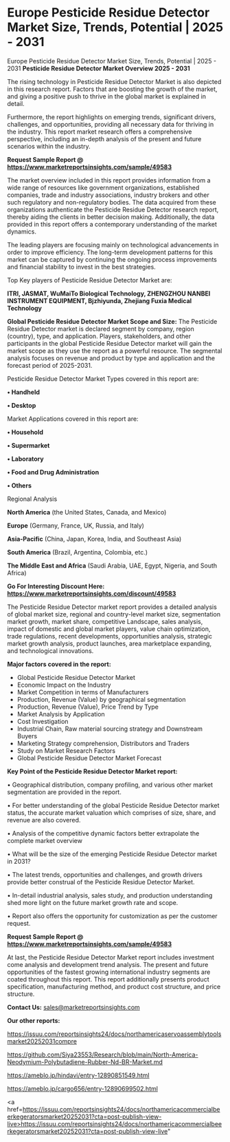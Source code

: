 # Europe Pesticide Residue Detector Market Size, Trends, Potential | 2025 - 2031
Europe Pesticide Residue Detector Market Size, Trends, Potential | 2025 - 2031
<Strong> Pesticide Residue Detector Market Overview 2025 - 2031</strong>

The rising technology in Pesticide Residue Detector Market is also depicted in this research report. Factors that are boosting the growth of the market, and giving a positive push to thrive in the global market is explained in detail.

Furthermore, the report highlights on emerging trends, significant drivers, challenges, and opportunities, providing all necessary data for thriving in the industry. This report market research offers a comprehensive perspective, including an in-depth analysis of the present and future scenarios within the industry.

<strong>Request Sample Report @ <a href=https://www.marketreportsinsights.com/sample/49583>https://www.marketreportsinsights.com/sample/49583</a></strong>

The market overview included in this report provides information from a wide range of resources like government organizations, established companies, trade and industry associations, industry brokers and other such regulatory and non-regulatory bodies. The data acquired from these organizations authenticate the Pesticide Residue Detector research report, thereby aiding the clients in better decision making. Additionally, the data provided in this report offers a contemporary understanding of the market dynamics.

The leading players are focusing mainly on technological advancements in order to improve efficiency. The long-term development patterns for this market can be captured by continuing the ongoing process improvements and financial stability to invest in the best strategies.

Top Key players of Pesticide Residue Detector Market are:

<strong>ITRI, JASMAT, WuMaiTo Biological Technology, ZHENGZHOU NANBEI INSTRUMENT EQUIPMENT, Bjzhiyunda, Zhejiang Fuxia Medical Technology</strong>

<strong><b>Global Pesticide Residue Detector Market Scope and Size:</b></strong>
The Pesticide Residue Detector market is declared segment by company, region (country), type, and application. Players, stakeholders, and other participants in the global Pesticide Residue Detector market will gain the market scope as they use the report as a powerful resource. The segmental analysis focuses on revenue and product by type and application and the forecast period of 2025-2031.

Pesticide Residue Detector Market Types covered in this report are:

<strong>•  Handheld

•  Desktop</strong>

Market Applications covered in this report are:

<strong>•  Household

•  Supermarket

•  Laboratory

•  Food and Drug Administration

•  Others</strong> 

Regional Analysis

<strong>North America</strong> (the United States, Canada, and Mexico)

<strong>Europe</strong> (Germany, France, UK, Russia, and Italy)

<strong>Asia-Pacific</strong> (China, Japan, Korea, India, and Southeast Asia)

<strong>South America</strong> (Brazil, Argentina, Colombia, etc.)

<strong>The Middle East and Africa</strong> (Saudi Arabia, UAE, Egypt, Nigeria, and South Africa)

<strong>Go For Interesting Discount Here: <a href=https://www.marketreportsinsights.com/discount/49583>https://www.marketreportsinsights.com/discount/49583</a></strong>

The Pesticide Residue Detector market report provides a detailed analysis of global market size, regional and country-level market size, segmentation market growth, market share, competitive Landscape, sales analysis, impact of domestic and global market players, value chain optimization, trade regulations, recent developments, opportunities analysis, strategic market growth analysis, product launches, area marketplace expanding, and technological innovations.

<strong><b>Major factors covered in the report:</b></strong>
<ul>
  <li>Global Pesticide Residue Detector Market </li>
  <li>Economic Impact on the Industry</li>
  <li>Market Competition in terms of Manufacturers</li>
  <li>Production, Revenue (Value) by geographical segmentation</li>
  <li>Production, Revenue (Value), Price Trend by Type</li>
  <li>Market Analysis by Application</li>
  <li>Cost Investigation</li>
  <li>Industrial Chain, Raw material sourcing strategy and Downstream Buyers</li>
  <li>Marketing Strategy comprehension, Distributors and Traders</li>
  <li>Study on Market Research Factors</li>
  <li>Global Pesticide Residue Detector Market Forecast</li>
</ul>

<strong><b>Key Point of the Pesticide Residue Detector Market report:</b></strong>

• Geographical distribution, company profiling, and various other market segmentation are provided in the report.

• For better understanding of the global Pesticide Residue Detector market status, the accurate market valuation which comprises of size, share, and revenue are also covered.

• Analysis of the competitive dynamic factors better extrapolate the complete market overview

• What will be the size of the emerging Pesticide Residue Detector market in 2031?

• The latest trends, opportunities and challenges, and growth drivers provide better construal of the Pesticide Residue Detector Market.

• In-detail industrial analysis, sales study, and production understanding shed more light on the future market growth rate and scope.

• Report also offers the opportunity for customization as per the customer request.

<strong>Request Sample Report @ <a href=https://www.marketreportsinsights.com/sample/49583>https://www.marketreportsinsights.com/sample/49583</a></strong>

At last, the Pesticide Residue Detector Market report includes investment come analysis and development trend analysis. The present and future opportunities of the fastest growing international industry segments are coated throughout this report. This report additionally presents product specification, manufacturing method, and product cost structure, and price structure.

<strong>Contact Us:</strong>
sales@marketreportsinsights.com

<strong>Our other reports:</strong>

<a href=https://issuu.com/reportsinsights24/docs/northamericaservoassemblytoolsmarket20252031compre>https://issuu.com/reportsinsights24/docs/northamericaservoassemblytoolsmarket20252031compre</a>

<a href=https://github.com/Siya23553/Research/blob/main/North-America-Neodymium-Polybutadiene-Rubber-Nd-BR-Market.md>https://github.com/Siya23553/Research/blob/main/North-America-Neodymium-Polybutadiene-Rubber-Nd-BR-Market.md</a>

<a href=https://ameblo.jp/hindavi/entry-12890851549.html>https://ameblo.jp/hindavi/entry-12890851549.html</a>

<a href=https://ameblo.jp/cargo656/entry-12890699502.html>https://ameblo.jp/cargo656/entry-12890699502.html</a>

<a href=https://issuu.com/reportsinsights24/docs/northamericacommercialbeerkegeratorsmarket20252031?cta=post-publish-view-live>https://issuu.com/reportsinsights24/docs/northamericacommercialbeerkegeratorsmarket20252031?cta=post-publish-view-live</a>"
